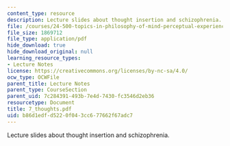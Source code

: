 ```yaml
---
content_type: resource
description: Lecture slides about thought insertion and schizophrenia.
file: /courses/24-500-topics-in-philosophy-of-mind-perceptual-experience-spring-2007/b86d1edfd5220f043cc677662f67adc7_7_thoughts.pdf
file_size: 1869712
file_type: application/pdf
hide_download: true
hide_download_original: null
learning_resource_types:
- Lecture Notes
license: https://creativecommons.org/licenses/by-nc-sa/4.0/
ocw_type: OCWFile
parent_title: Lecture Notes
parent_type: CourseSection
parent_uid: 7c284391-493b-7e4d-7430-fc3546d2eb36
resourcetype: Document
title: 7_thoughts.pdf
uid: b86d1edf-d522-0f04-3cc6-77662f67adc7
---
```

Lecture slides about thought insertion and schizophrenia.